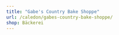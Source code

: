 ```yaml
---
title: "Gabe's Country Bake Shoppe"
url: /caledon/gabes-country-bake-shoppe/
shop: Bäckerei
---
```

